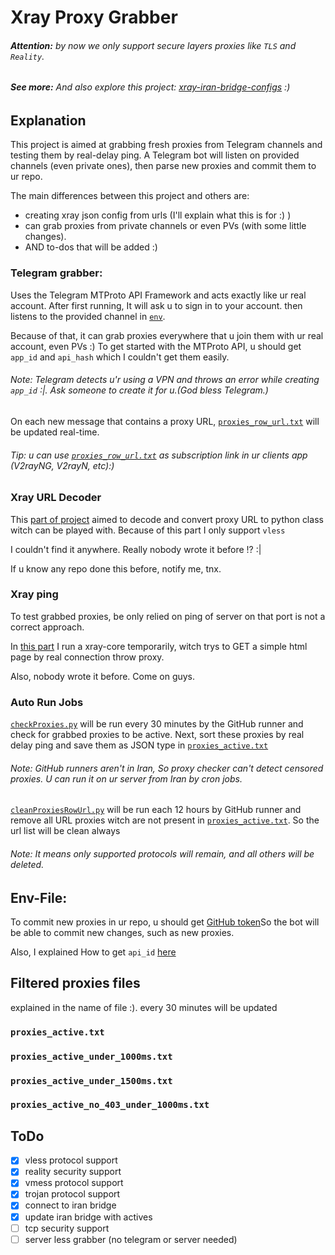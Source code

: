 # Xray Proxy Grabber

###### **Attention:** by now we only support secure layers proxies like `TLS` and `Reality`. 

###### **See more:** And also explore this project: [xray-iran-bridge-configs](https://github.com/MrMohebi/xray-iran-bridge-configs) :)
 

## Explanation
This project is aimed at grabbing fresh proxies from Telegram channels and testing them by real-delay ping.
A Telegram bot will listen on provided channels (even private ones), then parse new proxies and commit them to ur repo.

The main differences between this project and others are:
- creating xray json config from urls (I'll explain what this is for :) )
- can grab proxies from private channels or even PVs (with some little changes).
- AND to-dos that will be added :)

### Telegram grabber:
Uses the Telegram MTProto API Framework and acts exactly like ur real account. After first running,
It will ask u to sign in to your account. then listens to the provided channel in [`env`](./.env.example#L12).

Because of that, it can grab proxies everywhere that u join them with ur real account, even PVs :)
To get started with the MTProto API, u should get `app_id` and `api_hash` which I couldn't get them easily.
###### *Note:* Telegram detects u'r using a VPN and throws an error while creating `app_id` :|. Ask someone to create it for u.(God bless Telegram.)

On each new message that contains a proxy URL, [`proxies_row_url.txt`](./proxies_row_url.txt) will be updated real-time.

###### *Tip:* u can use [`proxies_row_url.txt`](./proxies_row_url.txt) as subscription link in ur clients app (V2rayNG, V2rayN, etc):)


### Xray URL Decoder
This [part of project](./xray_url_decoder) aimed to decode and convert proxy URL to python class witch can be played with.
Because of this part I only support `vless` 

I couldn't find it anywhere. Really nobody wrote it before !? :| 

If u know any repo done this before, notify me, tnx.


### Xray ping
To test grabbed proxies, be only relied on ping of server on that port is not a correct approach.

In [this part](./xray_ping) I run a xray-core temporarily, witch trys to GET a simple html page by real connection throw proxy.

Also, nobody wrote it before. Come on guys.

### Auto Run Jobs 
[`checkProxies.py`](./checkProxies.py) will be run every 30 minutes by the GitHub runner and check for grabbed proxies to be active.
Next, sort these proxies by real delay ping and save them as JSON type in [`proxies_active.txt`](./proxies_active.txt)
###### *Note:* GitHub runners aren't in Iran, So proxy checker can't detect censored proxies. U can run it on ur server from Iran by cron jobs.


[`cleanProxiesRowUrl.py`](./cleanProxiesRowUrl.py) will be run each 12 hours by GitHub runner and remove all URL proxies witch are not present in [`proxies_active.txt`](./proxies_active.txt).
So the url list will be clean always
###### *Note:* It means only supported protocols will remain, and all others will be deleted.



## Env-File:
To commit new proxies in ur repo, u should get [GitHub token](https://docs.github.com/en/authentication/keeping-your-account-and-data-secure/managing-your-personal-access-tokens#personal-access-tokens-classic)So the bot will be able to commit new changes, such as new proxies.

Also, I explained How to get `api_id` [here](#telegram-grabber)


## Filtered proxies files
explained in the name of file :). every 30 minutes will be updated

### `proxies_active.txt`
### `proxies_active_under_1000ms.txt`
### `proxies_active_under_1500ms.txt`
### `proxies_active_no_403_under_1000ms.txt`

## ToDo
- [x] vless protocol support
- [x] reality security support
- [x] vmess protocol support
- [x] trojan protocol support
- [x] connect to iran bridge
- [x] update iran bridge with actives
- [ ] tcp security support
- [ ] server less grabber (no telegram or server needed)
